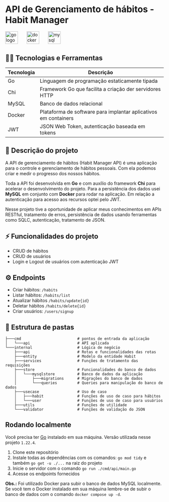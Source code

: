 # API de Gerenciamento de hábitos - Habit Manager

<div align="left">
  <img src="https://img.shields.io/badge/Go-00ADD8?logo=go&logoColor=white&style=for-the-badge" height="40" alt="go logo"  />
  <img width="20" />
  <img src="https://img.shields.io/badge/Docker-2496ED?logo=docker&logoColor=white&style=for-the-badge" height="40" alt="docker logo"  />
  <img width="20" />
  <img src="https://img.shields.io/badge/MySQL-4479A1?logo=mysql&logoColor=white&style=for-the-badge" height="40" alt="mysql logo"  />
</div>

## 👨‍💻 Tecnologias e Ferramentas

| Tecnologia | Descrição |
| ---------- | --------- |
| Go         | Linguagem de programaçâo estaticamente tipada |
| Chi        | Framework Go que facilita a criação der servidores HTTP |
| MySQL      | Banco de dados relacional |
| Docker     | Plataforma de software para implantar aplicativos em containers |
| JWT        | JSON Web Token, autenticação baseada em tokens

## 📝 Descrição do projeto

A API de gerenciamento de hábitos (Habit Manager API) é uma aplicação para o controle e gerenciamento de hábitos pessoais. Com ela podemos criar e medir o progresso dos nossos hábitos.

Toda a API foi desenvolvida em **Go** e com auxílio do framework **Chi** para acelerar o desenvolvimento do projeto. Para a persistência dos dados usei **MySQL** em conjunto com **Docker** para rodar na aplicação. Em relação a autenticação para acesso aos recursos optei pelo JWT.

Nesse projeto tive a oportunidade de aplicar meus conhecimentos em APIs RESTful, tratamento de erros, persistência de dados usando ferramentas como SQLC, autenticação, tratamento de JSON.

## ⚡ Funcionalidades do projeto

- CRUD de hábitos
- CRUD de usuários
- Login e Logout de usuários com autenticação JWT


## ⚙ Endpoints

- Criar hábitos: ```/habits```
- Listar hábitos: ```/habits/list```
- Atualizar hábitos ```/habits/update{id}```
- Deletar hábitos ```/habits/delete{id}```
- Criar usuários: ```/users/signup```


## 📂 Estrutura de pastas

```shell
├───cmd                         # pontos de entrada da aplicação
│   └───api                     # API aplicada
└───internal                    # Lógica de negócio
    ├───api                     # Rotas e funcionalidades das rotas
    ├───entity                  # Modelo da entidade Habit
    ├───services                # Funções de tratamento das requisições
    ├───store                   # Funcionalidades do banco de dados
    │   └───mysqlstore          # Banco de dados da aplicação
    │       ├───migrations      # Migrações do banco de dados
    │       └───queries         # Queries para manipulação do banco de dados
    ├───usecase                 # Uso de caso
    │   ├───habit               # Funções de uso de caso para hábitos
    │   └───user                # Funções de uso de caso para usuários
    ├───utils                   # Funções de utilidade
    └───validator               # Funções de validação do JSON
```
## Rodando localmente

Você precisa ter [Go](https://go.dev/) instalado em sua máquina. Versão utilizada nesse projeto ```1.22.4```.

1. Clone este repositório
2. Instale todas as dependências com os comandos: ```go mod tidy``` e também ```go get -u ./...``` na raiz do projeto
3. Inicie o servidor com o comando ```go run ./cmd/api/main.go```
4. Acesse os endpoints fornecidos

**Obs.:** Foi utilizado Docker para subir o banco de dados MySQL localmente. Se você tem o Docker instalado em sua máquina lembre-se de subir o banco de dados com o comando ```docker compose up -d```.